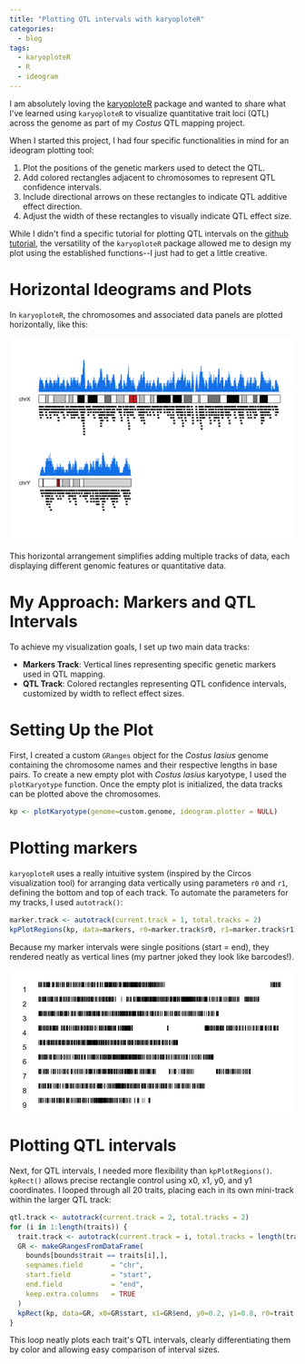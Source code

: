 ```yaml
---
title: "Plotting QTL intervals with karyoploteR"
categories:
  - blog
tags:
  - karyoploteR
  - R
  - ideogram
---
```


I am absolutely loving the [karyoploteR][karyoploteR_paper] package and wanted to share what I've learned using `karyoploteR` to visualize quantitative trait loci (QTL) across the genome as part of my *Costus* QTL mapping project. 

When I started this project, I had four specific functionalities in mind for an ideogram plotting tool:

1. Plot the positions of the genetic markers used to detect the QTL.
2. Add colored rectangles adjacent to chromosomes to represent QTL confidence intervals.
3. Include directional arrows on these rectangles to indicate QTL additive effect direction.
4. Adjust the width of these rectangles to visually indicate QTL effect size.

While I didn't find a specific tutorial for plotting QTL intervals on the [github tutorial][karyoploteR_github], the versatility of the `karyoploteR` package allowed me to design my plot using the established functions--I just had to get a little creative. 

# Horizontal Ideograms and Plots

In `karyoploteR`, the chromosomes and associated data panels are plotted horizontally, like this:

![ideogram plotted horizontally](/assets/images/example_karyoploteR_plot.png)

This horizontal arrangement simplifies adding multiple tracks of data, each displaying different genomic features or quantitative data.

# My Approach: Markers and QTL Intervals

To achieve my visualization goals, I set up two main data tracks:

- **Markers Track**: Vertical lines representing specific genetic markers used in QTL mapping.
- **QTL Track**: Colored rectangles representing QTL confidence intervals, customized by width to reflect effect sizes.

# Setting Up the Plot

First, I created a custom `GRanges` object for the *Costus lasius* genome containing the chromosome names and their respective lengths in base pairs. To create a new empty plot with *Costus lasius* karyotype, I used the `plotKaryotype` function. Once the empty plot is initialized, the data tracks can be plotted above the chromosomes. 

```R
kp <- plotKaryotype(genome=custom.genome, ideogram.plotter = NULL)
```

# Plotting markers

`karyoploteR` uses a really intuitive system (inspired by the Circos visualization tool) for arranging data vertically using parameters `r0` and `r1`, defining the bottom and top of each track. To automate the parameters for my tracks, I used `autotrack()`:

```R
marker.track <- autotrack(current.track = 1, total.tracks = 2)
kpPlotRegions(kp, data=markers, r0=marker.track$r0, r1=marker.track$r1)
```
Because my marker intervals were single positions (start = end), they rendered neatly as vertical lines (my partner joked they look like barcodes!).

![ideogram plotted horizontally](/assets/images/karyoploteR_markers.png)
 
# Plotting QTL intervals

Next, for QTL intervals, I needed more flexibility than `kpPlotRegions()`. `kpRect()` allows precise rectangle control using x0, x1, y0, and y1 coordinates. I looped through all 20 traits, placing each in its own mini-track within the larger QTL track: 

```R
qtl.track <- autotrack(current.track = 2, total.tracks = 2)
for (i in 1:length(traits)) {
  trait.track <- autotrack(current.track = i, total.tracks = length(traits), r0=qtl.track$r0, r1=qtl.track$r1)
  GR <- makeGRangesFromDataFrame(
    bounds[bounds$trait == traits[i],],
    seqnames.field       = "chr",
    start.field          = "start",
    end.field            = "end",
    keep.extra.columns   = TRUE
  )
  kpRect(kp, data=GR, x0=GR$start, x1=GR$end, y0=0.2, y1=0.8, r0=trait.track$r0, r1=trait.track$r1, col=cols[i])
}
```

This loop neatly plots each trait's QTL intervals, clearly differentiating them by color and allowing easy comparison of interval sizes.



[karyoploteR_paper]: https://pmc.ncbi.nlm.nih.gov/articles/PMC5870550/
[karyoploteR_github]: https://bernatgel.github.io/karyoploter_tutorial/
[datapanels]: https://bernatgel.github.io/karyoploter_tutorial//Tutorial/DataPanels/DataPanels.html
[plasmodium_tutorial]: https://bernatgel.github.io/karyoploter_tutorial//Examples/PVivaxGenes/PVivaxGenes.html



